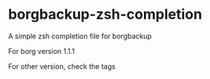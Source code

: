 # borgbackup-zsh-completion
A simple zsh completion file for borgbackup

For borg version 1.1.1

For other version, check the tags
